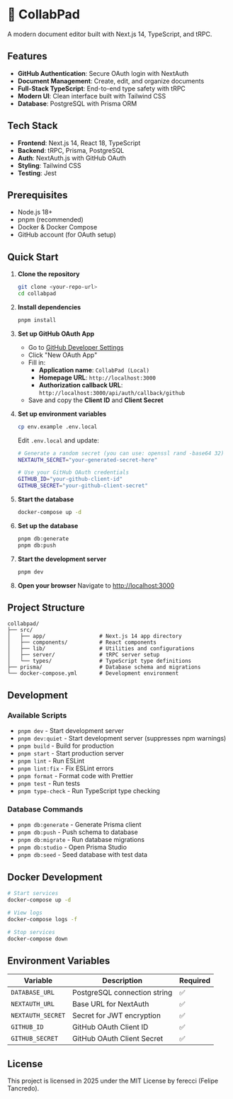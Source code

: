 # 📝 CollabPad

A modern document editor built with Next.js 14, TypeScript, and tRPC.

##  Features

- **GitHub Authentication**: Secure OAuth login with NextAuth
- **Document Management**: Create, edit, and organize documents
- **Full-Stack TypeScript**: End-to-end type safety with tRPC
- **Modern UI**: Clean interface built with Tailwind CSS
- **Database**: PostgreSQL with Prisma ORM

## Tech Stack

- **Frontend**: Next.js 14, React 18, TypeScript
- **Backend**: tRPC, Prisma, PostgreSQL
- **Auth**: NextAuth.js with GitHub OAuth
- **Styling**: Tailwind CSS
- **Testing**: Jest

## Prerequisites

- Node.js 18+
- pnpm (recommended)
- Docker & Docker Compose
- GitHub account (for OAuth setup)

## Quick Start

1. **Clone the repository**
   ```bash
   git clone <your-repo-url>
   cd collabpad
   ```

2. **Install dependencies**
   ```bash
   pnpm install
   ```

3. **Set up GitHub OAuth App**
   - Go to [GitHub Developer Settings](https://github.com/settings/developers)
   - Click "New OAuth App"
   - Fill in:
     - **Application name**: `CollabPad (Local)`
     - **Homepage URL**: `http://localhost:3000`
     - **Authorization callback URL**: `http://localhost:3000/api/auth/callback/github`
   - Save and copy the **Client ID** and **Client Secret**

4. **Set up environment variables**
   ```bash
   cp env.example .env.local
   ```
   
   Edit `.env.local` and update:
   ```bash
   # Generate a random secret (you can use: openssl rand -base64 32)
   NEXTAUTH_SECRET="your-generated-secret-here"
   
   # Use your GitHub OAuth credentials
   GITHUB_ID="your-github-client-id"
   GITHUB_SECRET="your-github-client-secret"
   ```

5. **Start the database**
   ```bash
   docker-compose up -d
   ```

6. **Set up the database**
   ```bash
   pnpm db:generate
   pnpm db:push
   ```

7. **Start the development server**
   ```bash
   pnpm dev
   ```

8. **Open your browser**
   Navigate to [http://localhost:3000](http://localhost:3000)

## Project Structure

```
collabpad/
├── src/
│   ├── app/                 # Next.js 14 app directory
│   ├── components/          # React components
│   ├── lib/                 # Utilities and configurations
│   ├── server/              # tRPC server setup
│   └── types/               # TypeScript type definitions
├── prisma/                  # Database schema and migrations
└── docker-compose.yml       # Development environment
```

## Development

### Available Scripts

- `pnpm dev` - Start development server
- `pnpm dev:quiet` - Start development server (suppresses npm warnings)
- `pnpm build` - Build for production
- `pnpm start` - Start production server
- `pnpm lint` - Run ESLint
- `pnpm lint:fix` - Fix ESLint errors
- `pnpm format` - Format code with Prettier
- `pnpm test` - Run tests
- `pnpm type-check` - Run TypeScript type checking

### Database Commands

- `pnpm db:generate` - Generate Prisma client
- `pnpm db:push` - Push schema to database
- `pnpm db:migrate` - Run database migrations
- `pnpm db:studio` - Open Prisma Studio
- `pnpm db:seed` - Seed database with test data

## Docker Development

```bash
# Start services
docker-compose up -d

# View logs
docker-compose logs -f

# Stop services
docker-compose down
```

## Environment Variables

| Variable | Description | Required |
|----------|-------------|----------|
| `DATABASE_URL` | PostgreSQL connection string | ✅ |
| `NEXTAUTH_URL` | Base URL for NextAuth | ✅ |
| `NEXTAUTH_SECRET` | Secret for JWT encryption | ✅ |
| `GITHUB_ID` | GitHub OAuth Client ID | ✅ |
| `GITHUB_SECRET` | GitHub OAuth Client Secret | ✅ |

## License

This project is licensed in 2025 under the MIT License by ferecci (Felipe Tancredo).

